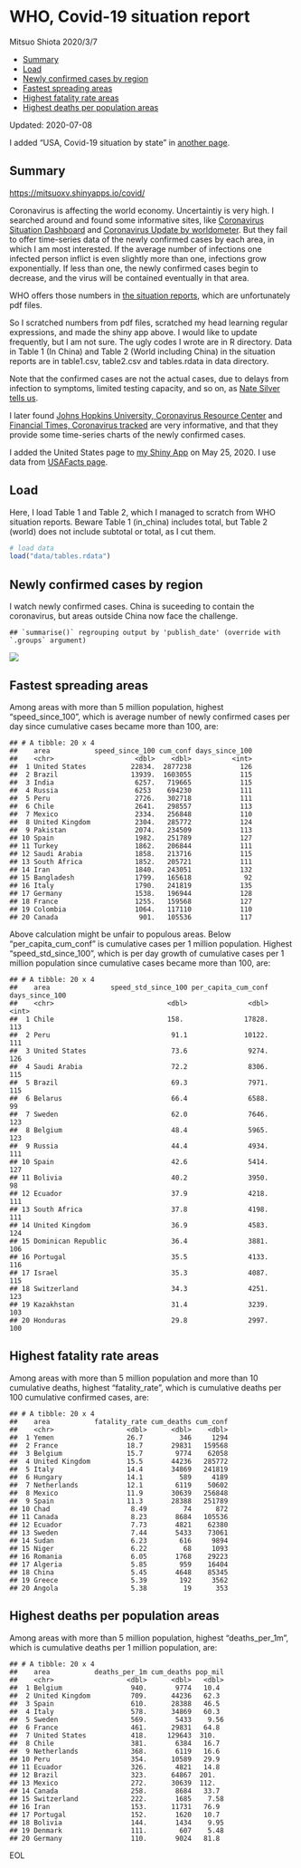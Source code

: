 WHO, Covid-19 situation report
================
Mitsuo Shiota
2020/3/7

  - [Summary](#summary)
  - [Load](#load)
  - [Newly confirmed cases by region](#newly-confirmed-cases-by-region)
  - [Fastest spreading areas](#fastest-spreading-areas)
  - [Highest fatality rate areas](#highest-fatality-rate-areas)
  - [Highest deaths per population
    areas](#highest-deaths-per-population-areas)

Updated: 2020-07-08

I added “USA, Covid-19 situation by state” in [another page](USA.md).

## Summary

<https://mitsuoxv.shinyapps.io/covid/>

Coronavirus is affecting the world economy. Uncertaintiy is very high. I
searched around and found some informative sites, like [Coronavirus
Situation
Dashboard](https://who.maps.arcgis.com/apps/opsdashboard/index.html#/c88e37cfc43b4ed3baf977d77e4a0667)
and [Coronavirus Update by
worldometer](https://www.worldometers.info/coronavirus/). But they fail
to offer time-series data of the newly confirmed cases by each area, in
which I am most interested. If the average number of infections one
infected person inflict is even slightly more than one, infections grow
exponentially. If less than one, the newly confirmed cases begin to
decrease, and the virus will be contained eventually in that area.

WHO offers those numbers in [the situation
reports](https://www.who.int/emergencies/diseases/novel-coronavirus-2019/situation-reports/),
which are unfortunately pdf files.

So I scratched numbers from pdf files, scratched my head learning
regular expressions, and made the shiny app above. I would like to
update frequently, but I am not sure. The ugly codes I wrote are in R
directory. Data in Table 1 (In China) and Table 2 (World including
China) in the situation reports are in table1.csv, table2.csv and
tables.rdata in data directory.

Note that the confirmed cases are not the actual cases, due to delays
from infection to symptoms, limited testing capacity, and so on, as
[Nate Silver tells
us](https://fivethirtyeight.com/features/coronavirus-case-counts-are-meaningless/).

I later found [Johns Hopkins University, Coronavirus Resource
Center](https://coronavirus.jhu.edu/) and [Financial Times, Coronavirus
tracked](https://www.ft.com/content/a26fbf7e-48f8-11ea-aeb3-955839e06441)
are very informative, and that they provide some time-series charts of
the newly confirmed cases.

I added the United States page to [my Shiny
App](https://mitsuoxv.shinyapps.io/covid/) on May 25, 2020. I use data
from [USAFacts
page](https://usafacts.org/visualizations/coronavirus-covid-19-spread-map/).

## Load

Here, I load Table 1 and Table 2, which I managed to scratch from WHO
situation reports. Beware Table 1 (in\_china) includes total, but Table
2 (world) does not include subtotal or total, as I cut them.

``` r
# load data
load("data/tables.rdata")
```

## Newly confirmed cases by region

I watch newly confirmed cases. China is suceeding to contain the
coronavirus, but areas outside China now face the challenge.

    ## `summarise()` regrouping output by 'publish_date' (override with `.groups` argument)

![](README_files/figure-gfm/chart-1.png)<!-- -->

## Fastest spreading areas

Among areas with more than 5 million population, highest
“speed\_since\_100”, which is average number of newly confirmed cases
per day since cumulative cases became more than 100, are:

    ## # A tibble: 20 x 4
    ##    area           speed_since_100 cum_conf days_since_100
    ##    <chr>                    <dbl>    <dbl>          <int>
    ##  1 United States           22834.  2877238            126
    ##  2 Brazil                  13939.  1603055            115
    ##  3 India                    6257.   719665            115
    ##  4 Russia                   6253    694230            111
    ##  5 Peru                     2726.   302718            111
    ##  6 Chile                    2641.   298557            113
    ##  7 Mexico                   2334.   256848            110
    ##  8 United Kingdom           2304.   285772            124
    ##  9 Pakistan                 2074.   234509            113
    ## 10 Spain                    1982.   251789            127
    ## 11 Turkey                   1862.   206844            111
    ## 12 Saudi Arabia             1858.   213716            115
    ## 13 South Africa             1852.   205721            111
    ## 14 Iran                     1840.   243051            132
    ## 15 Bangladesh               1799.   165618             92
    ## 16 Italy                    1790.   241819            135
    ## 17 Germany                  1538.   196944            128
    ## 18 France                   1255.   159568            127
    ## 19 Colombia                 1064.   117110            110
    ## 20 Canada                    901.   105536            117

Above calculation might be unfair to populous areas. Below
“per\_capita\_cum\_conf” is cumulative cases per 1 million population.
Highest “speed\_std\_since\_100”, which is per day growth of cumulative
cases per 1 million population since cumulative cases became more than
100, are:

    ## # A tibble: 20 x 4
    ##    area               speed_std_since_100 per_capita_cum_conf days_since_100
    ##    <chr>                            <dbl>               <dbl>          <int>
    ##  1 Chile                            158.               17828.            113
    ##  2 Peru                              91.1              10122.            111
    ##  3 United States                     73.6               9274.            126
    ##  4 Saudi Arabia                      72.2               8306.            115
    ##  5 Brazil                            69.3               7971.            115
    ##  6 Belarus                           66.4               6588.             99
    ##  7 Sweden                            62.0               7646.            123
    ##  8 Belgium                           48.4               5965.            123
    ##  9 Russia                            44.4               4934.            111
    ## 10 Spain                             42.6               5414.            127
    ## 11 Bolivia                           40.2               3950.             98
    ## 12 Ecuador                           37.9               4218.            111
    ## 13 South Africa                      37.8               4198.            111
    ## 14 United Kingdom                    36.9               4583.            124
    ## 15 Dominican Republic                36.4               3881.            106
    ## 16 Portugal                          35.5               4133.            116
    ## 17 Israel                            35.3               4087.            115
    ## 18 Switzerland                       34.3               4251.            123
    ## 19 Kazakhstan                        31.4               3239.            103
    ## 20 Honduras                          29.8               2997.            100

## Highest fatality rate areas

Among areas with more than 5 million population and more than 10
cumulative deaths, highest “fatality\_rate”, which is cumulative deaths
per 100 cumulative confirmed cases, are:

    ## # A tibble: 20 x 4
    ##    area           fatality_rate cum_deaths cum_conf
    ##    <chr>                  <dbl>      <dbl>    <dbl>
    ##  1 Yemen                  26.7         346     1294
    ##  2 France                 18.7       29831   159568
    ##  3 Belgium                15.7        9774    62058
    ##  4 United Kingdom         15.5       44236   285772
    ##  5 Italy                  14.4       34869   241819
    ##  6 Hungary                14.1         589     4189
    ##  7 Netherlands            12.1        6119    50602
    ##  8 Mexico                 11.9       30639   256848
    ##  9 Spain                  11.3       28388   251789
    ## 10 Chad                    8.49         74      872
    ## 11 Canada                  8.23       8684   105536
    ## 12 Ecuador                 7.73       4821    62380
    ## 13 Sweden                  7.44       5433    73061
    ## 14 Sudan                   6.23        616     9894
    ## 15 Niger                   6.22         68     1093
    ## 16 Romania                 6.05       1768    29223
    ## 17 Algeria                 5.85        959    16404
    ## 18 China                   5.45       4648    85345
    ## 19 Greece                  5.39        192     3562
    ## 20 Angola                  5.38         19      353

## Highest deaths per population areas

Among areas with more than 5 million population, highest
“deaths\_per\_1m”, which is cumulative deaths per 1 million
population, are:

    ## # A tibble: 20 x 4
    ##    area           deaths_per_1m cum_deaths pop_mil
    ##    <chr>                  <dbl>      <dbl>   <dbl>
    ##  1 Belgium                 940.       9774   10.4 
    ##  2 United Kingdom          709.      44236   62.3 
    ##  3 Spain                   610.      28388   46.5 
    ##  4 Italy                   578.      34869   60.3 
    ##  5 Sweden                  569.       5433    9.56
    ##  6 France                  461.      29831   64.8 
    ##  7 United States           418.     129643  310.  
    ##  8 Chile                   381.       6384   16.7 
    ##  9 Netherlands             368.       6119   16.6 
    ## 10 Peru                    354.      10589   29.9 
    ## 11 Ecuador                 326.       4821   14.8 
    ## 12 Brazil                  323.      64867  201.  
    ## 13 Mexico                  272.      30639  112.  
    ## 14 Canada                  258.       8684   33.7 
    ## 15 Switzerland             222.       1685    7.58
    ## 16 Iran                    153.      11731   76.9 
    ## 17 Portugal                152.       1620   10.7 
    ## 18 Bolivia                 144.       1434    9.95
    ## 19 Denmark                 111.        607    5.48
    ## 20 Germany                 110.       9024   81.8

EOL
